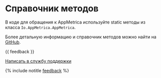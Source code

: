 # Справочник методов

В коде для обращения к AppMetrica используйте static методы из класса `Io.AppMetrica.AppMetrica`.

Более детальную информацию и справочник методов можно найти на [GitHub](https://github.com/appmetrica/appmetrica-unity-plugin/blob/main/Runtime/AppMetrica.cs).

<!-- ## Активация плагина

```csharp translate=no
void Activate([NotNull] AppMetricaConfig config);
```

## Отслеживание событий

```csharp translate=no
void ReportEvent([NotNull] string message);
void ReportEvent([NotNull] string message, [CanBeNull] string json);
```

## Отслеживание крэшей и ошибок

```csharp translate=no
void ReportError([NotNull] string message, [NotNull] Exception exception);
void ReportError([NotNull] string identifier, [CanBeNull] string message, [CanBeNull] Exception exception);
void ReportUnhandledException([NotNull] Exception exception);
```

## Отслеживание сессий

```csharp translate=no
void ResumeSession();
void PauseSession();
```

## Настройки AppMetrica

```csharp translate=no
void SetLocationTracking(bool enabled);
void SetLocation([CanBeNull] Location coordinates);
void SetUserProfileID([CanBeNull] string userProfileID);
```

## Отправка Revenue

```csharp translate=no
void ReportRevenue([NotNull] Revenue revenue);
```

## Отправка AdRevenue

```csharp translate=no
void ReportAdRevenue([NotNull] AdRevenue adRevenue);
```

## Отправка пользовательских профилей

```csharp translate=no
void ReportUserProfile([NotNull] UserProfile userProfile);
```

## Отправка сообщения об открытии приложения с помощью deeplink

```csharp translate=no
void ReportAppOpen([NotNull] string deeplink);
```

## Отключение отправки статистики

```csharp translate=no
void SetDataSendingEnabled(bool enabled);
```

## Принудительная отправка событий из буфера

```csharp translate=no
void SendEventsBuffer();
```

## Получение идентификаторов AppMetrica

```csharp translate=no
void RequestStartupParams([NotNull] StartupParamsDelegate action, [NotNull] IEnumerable<string> identifiers);
```

## Информация об используемой версии AppMetrica
 
```csharp translate=no
string GetLibraryVersion();
```

## Установка окружения ошибки

```csharp translate=no
void PutErrorEnvironmentValue([NotNull] string key, [CanBeNull] string value);
```

## См. также

- [Как включить отправку данных о местоположении пользователей?](../../../troubleshooting/troubleshooting.md#region)

-->

{{ feedback }}

<a href="../../../troubleshooting/feedback-new">
  <span class="button">Написать в службу поддержки</span>
</a>

{% include notitle [feedback](../../../_includes/feedback-button.md) %}
